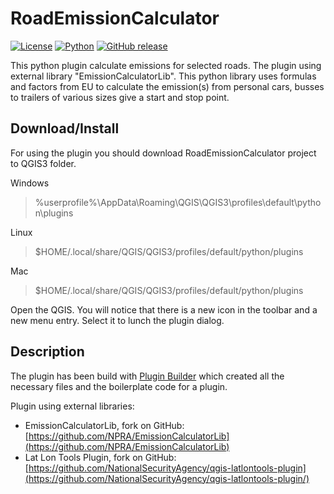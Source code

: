 RoadEmissionCalculator
=======================

[![License](https://img.shields.io/badge/license-BSD-brightgreen.svg)](LICENSE)
[![Python](https://img.shields.io/badge/python-3.5-blue.svg)](https://github.com/NPRA/RoadEmissionCalculator)
[![GitHub release](https://img.shields.io/github/release/Naereen/StrapDown.js.svg)](https://github.com/NPRA/RoadEmissionCalculator/releases/)


This python plugin calculate emissions for selected roads. The plugin using external library "EmissionCalculatorLib". This python library uses formulas and factors from EU to calculate the emission(s) from personal cars, busses to trailers of various sizes give a start and stop point.


Download/Install
----------------

For using the plugin you should download RoadEmissionCalculator project to QGIS3 folder.

Windows
> %userprofile%\AppData\Roaming\QGIS\QGIS3\profiles\default\python\plugins

Linux
> $HOME/.local/share/QGIS/QGIS3/profiles/default/python/plugins

Mac
> $HOME/.local/share/QGIS/QGIS3/profiles/default/python/plugins

Open the QGIS. You will notice that there is a new icon in the toolbar and a new menu entry. Select it to lunch the plugin dialog.
 
Description
-----------
The plugin has been build with [Plugin Builder](http://g-sherman.github.io/Qgis-Plugin-Builder/) which created all the necessary files and the boilerplate code for a plugin.

Plugin using external libraries:
+ EmissionCalculatorLib, fork on GitHub:[https://github.com/NPRA/EmissionCalculatorLib](https://github.com/NPRA/EmissionCalculatorLib)
+ Lat Lon Tools Plugin, fork on GitHub: [https://github.com/NationalSecurityAgency/qgis-latlontools-plugin](https://github.com/NationalSecurityAgency/qgis-latlontools-plugin/)
